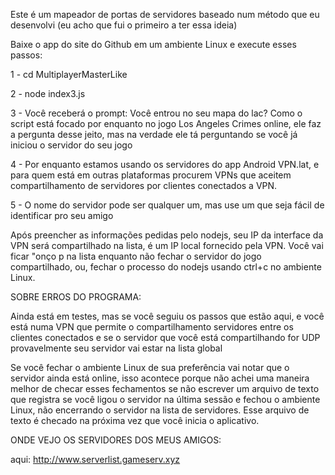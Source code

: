Este é um mapeador de portas de servidores baseado num método que eu desenvolvi (eu acho que fui o primeiro a ter essa ideia)

Baixe o app do site do Github em um ambiente Linux e execute esses passos:

1 - cd MultiplayerMasterLike

2 - node index3.js

3 - Você receberá o prompt: Você entrou no seu mapa do lac? Como o script está focado por enquanto no jogo Los Angeles Crimes online, ele faz a pergunta desse jeito, mas na verdade ele tá perguntando se você já iniciou o servidor do seu jogo

4 - Por enquanto estamos usando os servidores do app Android VPN.lat, e para quem está em outras plataformas procurem VPNs que aceitem compartilhamento de servidores por clientes conectados a VPN.

5 - O nome do servidor pode ser qualquer um, mas use um que seja fácil de identificar pro seu amigo

Após preencher as informações pedidas pelo nodejs, seu IP da interface da VPN será compartilhado na lista, é um IP local fornecido pela VPN. Você vai ficar "onço p na lista enquanto não fechar o servidor do jogo compartilhado, ou, fechar o processo do nodejs usando ctrl+c no ambiente Linux.

SOBRE ERROS DO PROGRAMA:

Ainda está em testes, mas se você seguiu os passos que estão aqui, e você está numa VPN que permite o compartilhamento servidores entre os clientes conectados e se o servidor que você está compartilhando for UDP provavelmente seu servidor vai estar na lista global

Se você fechar o ambiente Linux de sua preferência vai notar que o servidor ainda está online, isso acontece porque não achei uma maneira melhor de checar esses fechamentos se não escrever um arquivo de texto que registra se você ligou o servidor na última sessão e fechou o ambiente Linux, não encerrando o servidor na lista de servidores. Esse arquivo de texto é checado na próxima vez que você inicia o aplicativo.

ONDE VEJO OS SERVIDORES DOS MEUS AMIGOS:

aqui: http://www.serverlist.gameserv.xyz
